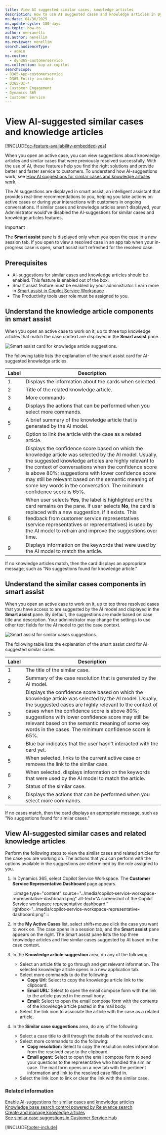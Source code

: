 ```yaml
---
title: View AI suggested similar cases, knowledge articles
description: How to use AI suggested cases and knowledge articles in Dynamics 365 Customer Service.
ms.date: 04/30/2025
ms.update-cycle: 180-days
ms.topic: how-to
author: neeranelli
ms.author: nenellim
ms.reviewer: nenellim
search.audienceType: 
  - admin
ms.custom: 
  - dyn365-customerservice
ms.collection: bap-ai-copilot
searchScope:
- D365-App-customerservice
- D365-Entity-incident
- D365-UI-*
- Customer Engagement
- Dynamics 365
- Customer Service
---
```


# View AI-suggested similar cases and knowledge articles

[!INCLUDE[cc-feature-availability-embedded-yes](../../includes/cc-feature-availability.md)]

When you open an active case, you can view suggestions about knowledge articles and similar cases that were previously resolved successfully. With the use of AI, these features help you find the right solutions and provide better and faster service to customers. To understand how AI-suggestions work, see [How AI suggestions for similar cases and knowledge articles work](../administer/csw-enable-ai-suggested-cases-knowledge-articles.md#how-ai-suggestions-for-similar-cases-and-knowledge-articles-work).

The AI suggestions are displayed in smart assist, an intelligent assistant that provides real-time recommendations to you, helping you take actions on active cases or during your interactions with customers in ongoing conversations. If similar cases and knowledge articles aren't displayed, your Administrator would've disabled the AI-suggestions for similar cases and knowledge articles features.

> [!IMPORTANT]
> The **Smart assist** pane is displayed only when you open the case in a new session tab. If you open to view a resolved case in an app tab when your in-progress case is open, smart assist isn't refreshed for the resolved case.

## Prerequisites

- AI-suggestions for similar cases and knowledge articles should be enabled. This feature is enabled out of the box.
- Smart assist feature must be enabled by your administrator. Learn more in [Smart assist in Copilot Service Workspace](csw-productivity-pane.md#smart-assist)
- The Productivity tools user role must be assigned to you.

## Understand the knowledge article components in smart assist

When you open an active case to work on it, up to three top knowledge articles that match the case context are displayed in the **Smart assist** pane.

![Smart assist card for knowledge article suggestions.](../media/csw-ai-ka.png "Smart assist card for knowledge article suggestions") 

The following table lists the explanation of the smart assist card for AI-suggested knowledge articles.

| Label | Description |
|--------|-------------|
| 1 | Displays the information about the cards when selected.|
| 2 | Title of the related knowledge article. |
| 3 | More commands|
| 4 | Displays the actions that can be performed when you select more commands.|
| 5 | A brief summary of the knowledge article that is generated by the AI model. |
| 6 | Option to link the article with the case as a related article. |
| 7 | Displays the confidence score based on which the knowledge article was selected by the AI model. Usually, the suggested knowledge articles are highly relevant to the context of conversations when the confidence score is above 80%; suggestions with lower confidence score may still be relevant based on the semantic meaning of some key words in the conversation. The minimum confidence score is 65%. |
| 8 | When user selects **Yes**, the label is highlighted and the card remains on the pane. If user selects **No**, the card is replaced with a new suggestion, if it exists. This feedback from customer service representatives (service representatives or representatives) is used by the AI model to retrain and improve the suggestions over time.|
| 9 |Displays information on the keywords that were used by the AI model to match the article. |

If no knowledge articles match, then the card displays an appropriate message, such as "No suggestions found for knowledge article."

## Understand the similar cases components in smart assist

When you open an active case to work on it, up to top three resolved cases that you have access to are suggested by the AI model and displayed in the **Smart assist** pane. By default, the suggestions are made based on case title and description. Your administrator may change the settings to use other text fields for the AI model to get the case context.

![Smart assist for similar cases suggestions.](../media/csw-ai-similar-cases.png "Smart assist for similar cases suggestions")

The following table lists the explanation of the smart assist card for AI-suggested similar cases.

| Label | Description |
|--------|-------------|
| 1 | The title of the similar case.|
| 2 | Summary of the case resolution that is generated by the AI model. |
| 3 | Displays the confidence score based on which the knowledge article was selected by the AI model. Usually, the suggested cases are highly relevant to the context of cases when the confidence score is above 80%; suggestions with lower confidence score may still be relevant based on the semantic meaning of some key words in the cases. The minimum confidence score is 65%. |
| 4 |  Blue bar indicates that the user hasn't interacted with the card yet. |
| 5 | When selected, links to the current active case or removes the link to the similar case. |
| 6 | When selected, displays information on the keywords that were used by the AI model to match the article. |
| 7 | Status of the similar case. |
| 8 | Displays the actions that can be performed when you select more commands. |

If no cases match, then the card displays an appropriate message, such as "No suggestions found for similar cases."

## View AI-suggested similar cases and related knowledge articles

Perform the following steps to view the similar cases and related articles for the case you are working on. The actions that you can perform with the options available in the suggestions are determined by the role assigned to you.

1. In Dynamics 365, select Copilot Service Workspace. The **Customer Service Representative Dashboard** page appears.

   :::image type="content" source="../media/copilot-service-workspace-representative-dashboard.png" alt-text="A screenshot of the Copilot Service workspace representative dashboard." lightbox="../media/copilot-service-workspace-representative-dashboard.png"::: 

2. In the **My Active Cases** list, select shift+mouse click the case you want to work on. The case opens in a session tab, and the **Smart assist** pane appears on the right. The Smart assist pane lists the top three knowledge articles and five similar cases suggested by AI based on the case context.

3. In the **Knowledge article suggestion** area, do any of the following:
   - Select an article title to go through and get relevant information. The selected knowledge article opens in a new application tab.
   - Select more commands to do the following:
       - **Copy Url:** Select to copy the knowledge article link to the clipboard. 
       - **Email URL:** Select to open the email compose form with the link to the article pasted in the email body.
       - **Email:** Select to open the email compose form with the contents of the knowledge article pasted in the mail body.
   - Select the link icon to associate the article with the case as a related article.

4. In the **Similar case suggestions** area, do any of the following:
   - Select a case title to drill through the details of the resolved case.
   - Select more commands to do the following:
     - **Copy resolution:** Select to copy the resolution notes information from the resolved case to the clipboard. 
     - **Email agent:** Select to open the email compose form to send your questions to the representative who handled the similar case. The mail form opens on a new tab with the pertinent information and link to the resolved case filled in.
   - Select the link icon to link or clear the link with the similar case.

### Related information

[Enable AI-suggestions for similar cases and knowledge articles](../administer/csw-enable-ai-suggested-cases-knowledge-articles.md)  
[Knowledge base search control powered by Relevance search](search-knowledge-articles-csh.md)  
[Create and manage knowledge articles](customer-service-hub-user-guide-knowledge-article.md)  
[See similar case suggestions in Customer Service Hub](../administer/suggest-similar-cases-for-a-case.md#see-similar-case-suggestions-in-the-customer-service-hub)  

[!INCLUDE[footer-include](../../includes/footer-banner.md)]
